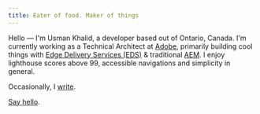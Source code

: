 ```yaml
---
title: Eater of food. Maker of things
---
```


Hello — I'm Usman Khalid, a developer based out of Ontario, Canada. I'm currently working as a Technical Architect at [Adobe](https://adobe.com), primarily building cool things with [Edge Delivery Services (EDS)](https://www.aem.live/) & traditional [AEM](https://experienceleague.adobe.com/en/docs/experience-manager). I enjoy lighthouse scores above 99, accessible navigations and simplicity in general.

Occasionally, I [write](/posts).
 
[Say hello](mailto:usman.khalid@live.ca).
